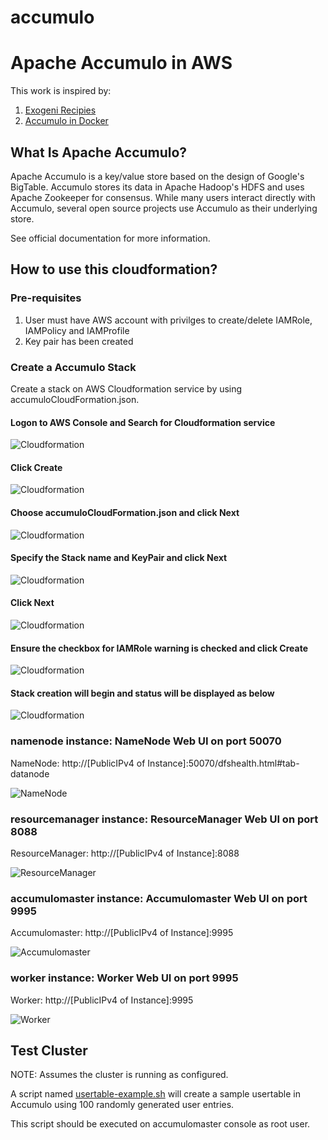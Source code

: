 # accumulo
# Apache Accumulo in AWS
This work is inspired by: 
1. [Exogeni Recipies](https://github.com/RENCI-NRIG/exogeni-recipes/blob/master/accumulo/accumulo_exogeni_postboot.sh)
2. [Accumulo in Docker](https://github.com/RENCI-NRIG/accumulo)

## What Is Apache Accumulo?
Apache Accumulo is a key/value store based on the design of Google's BigTable. Accumulo stores its data in Apache Hadoop's HDFS and uses Apache Zookeeper for consensus. While many users interact directly with Accumulo, several open source projects use Accumulo as their underlying store.

See official documentation for more information.

## How to use this cloudformation?
### Pre-requisites
1. User must have AWS account with privilges to create/delete IAMRole, IAMPolicy and IAMProfile
2. Key pair has been created
### Create a Accumulo Stack
Create a stack on AWS Cloudformation service by using accumuloCloudFormation.json. 
#### Logon to AWS Console and Search for Cloudformation service
![Cloudformation](../master/aws-accumulo/images/aws1.png)
#### Click Create 
![Cloudformation](../master/aws-accumulo/images/aws2.png)
#### Choose accumuloCloudFormation.json and click Next
![Cloudformation](../master/aws-accumulo/images/aws3.png)
#### Specify the Stack name and KeyPair and click Next
![Cloudformation](../master/aws-accumulo/images/aws4.png)
#### Click Next
![Cloudformation](../master/images/aws5.png)
#### Ensure the checkbox for IAMRole warning is checked and click Create
![Cloudformation](../master/aws-accumulo/images/aws6.png)
#### Stack creation will begin and status will be displayed as below
![Cloudformation](../master/aws-accumulo/images/aws7.png)

### namenode instance: NameNode Web UI on port 50070

NameNode: http://[PublicIPv4 of Instance]:50070/dfshealth.html#tab-datanode

![NameNode](../master/aws-accumulo/images/namenode.png)

### resourcemanager instance: ResourceManager Web UI on port 8088

ResourceManager: http://[PublicIPv4 of Instance]:8088

![ResourceManager](../master/aws-accumulo/images/resourcemanager.png)

### accumulomaster instance: Accumulomaster Web UI on port 9995

Accumulomaster: http://[PublicIPv4 of Instance]:9995

![Accumulomaster](../master/aws-accumulo/images/accumulomaster.png)

### worker instance: Worker Web UI on port 9995

Worker: http://[PublicIPv4 of Instance]:9995

![Worker](../master/aws-accumulo/images/worker1.png)

## Test Cluster
NOTE: Assumes the cluster is running as configured.

A script named [usertable-example.sh](../master/aws-accumulo/test/usertable-example.sh) will create a sample usertable in Accumulo using 100 randomly generated user entries. 

This script should be executed on accumulomaster console as root user.



